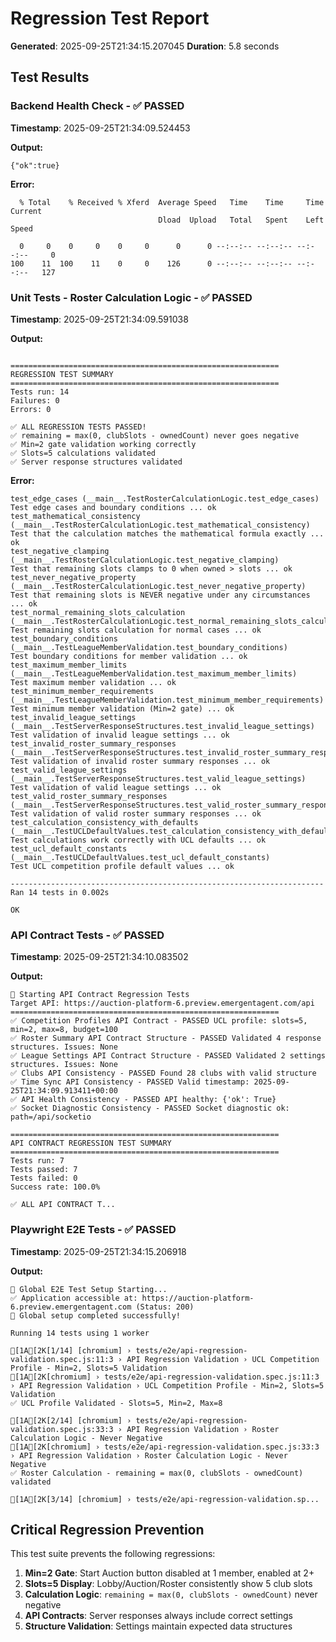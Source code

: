 # Regression Test Report

**Generated**: 2025-09-25T21:34:15.207045
**Duration**: 5.8 seconds

## Test Results

### Backend Health Check - ✅ PASSED
**Timestamp**: 2025-09-25T21:34:09.524453

**Output:**
```
{"ok":true}
```

**Error:**
```
  % Total    % Received % Xferd  Average Speed   Time    Time     Time  Current
                                 Dload  Upload   Total   Spent    Left  Speed

  0     0    0     0    0     0      0      0 --:--:-- --:--:-- --:--:--     0
100    11  100    11    0     0    126      0 --:--:-- --:--:-- --:--:--   127

```

### Unit Tests - Roster Calculation Logic - ✅ PASSED
**Timestamp**: 2025-09-25T21:34:09.591038

**Output:**
```

============================================================
REGRESSION TEST SUMMARY
============================================================
Tests run: 14
Failures: 0
Errors: 0

✅ ALL REGRESSION TESTS PASSED!
✅ remaining = max(0, clubSlots - ownedCount) never goes negative
✅ Min=2 gate validation working correctly
✅ Slots=5 calculations validated
✅ Server response structures validated

```

**Error:**
```
test_edge_cases (__main__.TestRosterCalculationLogic.test_edge_cases)
Test edge cases and boundary conditions ... ok
test_mathematical_consistency (__main__.TestRosterCalculationLogic.test_mathematical_consistency)
Test that the calculation matches the mathematical formula exactly ... ok
test_negative_clamping (__main__.TestRosterCalculationLogic.test_negative_clamping)
Test that remaining slots clamps to 0 when owned > slots ... ok
test_never_negative_property (__main__.TestRosterCalculationLogic.test_never_negative_property)
Test that remaining slots is NEVER negative under any circumstances ... ok
test_normal_remaining_slots_calculation (__main__.TestRosterCalculationLogic.test_normal_remaining_slots_calculation)
Test remaining slots calculation for normal cases ... ok
test_boundary_conditions (__main__.TestLeagueMemberValidation.test_boundary_conditions)
Test boundary conditions for member validation ... ok
test_maximum_member_limits (__main__.TestLeagueMemberValidation.test_maximum_member_limits)
Test maximum member validation ... ok
test_minimum_member_requirements (__main__.TestLeagueMemberValidation.test_minimum_member_requirements)
Test minimum member validation (Min=2 gate) ... ok
test_invalid_league_settings (__main__.TestServerResponseStructures.test_invalid_league_settings)
Test validation of invalid league settings ... ok
test_invalid_roster_summary_responses (__main__.TestServerResponseStructures.test_invalid_roster_summary_responses)
Test validation of invalid roster summary responses ... ok
test_valid_league_settings (__main__.TestServerResponseStructures.test_valid_league_settings)
Test validation of valid league settings ... ok
test_valid_roster_summary_responses (__main__.TestServerResponseStructures.test_valid_roster_summary_responses)
Test validation of valid roster summary responses ... ok
test_calculation_consistency_with_defaults (__main__.TestUCLDefaultValues.test_calculation_consistency_with_defaults)
Test calculations work correctly with UCL defaults ... ok
test_ucl_default_constants (__main__.TestUCLDefaultValues.test_ucl_default_constants)
Test UCL competition profile default values ... ok

----------------------------------------------------------------------
Ran 14 tests in 0.002s

OK

```

### API Contract Tests - ✅ PASSED
**Timestamp**: 2025-09-25T21:34:10.083502

**Output:**
```
🧪 Starting API Contract Regression Tests
Target API: https://auction-platform-6.preview.emergentagent.com/api
============================================================
✅ Competition Profiles API Contract - PASSED UCL profile: slots=5, min=2, max=8, budget=100
✅ Roster Summary API Contract Structure - PASSED Validated 4 response structures. Issues: None
✅ League Settings API Contract Structure - PASSED Validated 2 settings structures. Issues: None
✅ Clubs API Consistency - PASSED Found 28 clubs with valid structure
✅ Time Sync API Consistency - PASSED Valid timestamp: 2025-09-25T21:34:09.913411+00:00
✅ API Health Consistency - PASSED API healthy: {'ok': True}
✅ Socket Diagnostic Consistency - PASSED Socket diagnostic ok: path=/api/socketio

============================================================
API CONTRACT REGRESSION TEST SUMMARY
============================================================
Tests run: 7
Tests passed: 7
Tests failed: 0
Success rate: 100.0%

✅ ALL API CONTRACT T...

```

### Playwright E2E Tests - ✅ PASSED
**Timestamp**: 2025-09-25T21:34:15.206918

**Output:**
```
🚀 Global E2E Test Setup Starting...
✅ Application accessible at: https://auction-platform-6.preview.emergentagent.com (Status: 200)
🎉 Global setup completed successfully!

Running 14 tests using 1 worker

[1A[2K[1/14] [chromium] › tests/e2e/api-regression-validation.spec.js:11:3 › API Regression Validation › UCL Competition Profile - Min=2, Slots=5 Validation
[1A[2K[chromium] › tests/e2e/api-regression-validation.spec.js:11:3 › API Regression Validation › UCL Competition Profile - Min=2, Slots=5 Validation
✅ UCL Profile Validated - Slots=5, Min=2, Max=8

[1A[2K[2/14] [chromium] › tests/e2e/api-regression-validation.spec.js:33:3 › API Regression Validation › Roster Calculation Logic - Never Negative
[1A[2K[chromium] › tests/e2e/api-regression-validation.spec.js:33:3 › API Regression Validation › Roster Calculation Logic - Never Negative
✅ Roster Calculation - remaining = max(0, clubSlots - ownedCount) validated

[1A[2K[3/14] [chromium] › tests/e2e/api-regression-validation.sp...

```

## Critical Regression Prevention

This test suite prevents the following regressions:

1. **Min=2 Gate**: Start Auction button disabled at 1 member, enabled at 2+
2. **Slots=5 Display**: Lobby/Auction/Roster consistently show 5 club slots
3. **Calculation Logic**: `remaining = max(0, clubSlots - ownedCount)` never negative
4. **API Contracts**: Server responses always include correct settings
5. **Structure Validation**: Settings maintain expected data structures

